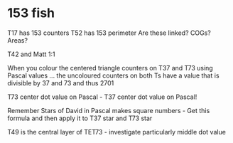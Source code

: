 153 fish
========

T17 has 153 counters
T52 has 153 perimeter
Are these linked? COGs? Areas?

T42 and Matt 1:1

When you colour the centered triangle counters on T37 and T73 using Pascal values ... the uncoloured counters on both Ts have a value that is divisible by 37 and 73 and thus 2701

T73 center dot value on Pascal - T37 center dot value on Pascal!

Remember Stars of David in Pascal makes square numbers - Get this formula and then apply it to T37 star and T73 star

T49 is the central layer of TET73 - investigate particularly middle dot value
